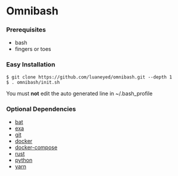 # Omnibash #

### Prerequisites ###
- bash
- fingers or toes

### Easy Installation ###
```
$ git clone https://github.com/luaneyed/omnibash.git --depth 1
$ . omnibash/init.sh
```
You must **not** edit the auto generated line in ~/.bash_profile

### Optional Dependencies ###
- [bat](https://github.com/sharkdp/bat/blob/master/README.md#installation)
- [exa](https://github.com/ogham/exa/blob/master/README.md#installation)
- [git](https://git-scm.com/downloads)
- [docker](https://docs.docker.com/install/#supported-platforms)
- [docker-compose](https://docs.docker.com/compose/install/#install-compose)
- [rust](https://www.rust-lang.org/tools/install)
- [python](https://www.python.org/downloads/)
- [yarn](https://yarnpkg.com/en/docs/install)
